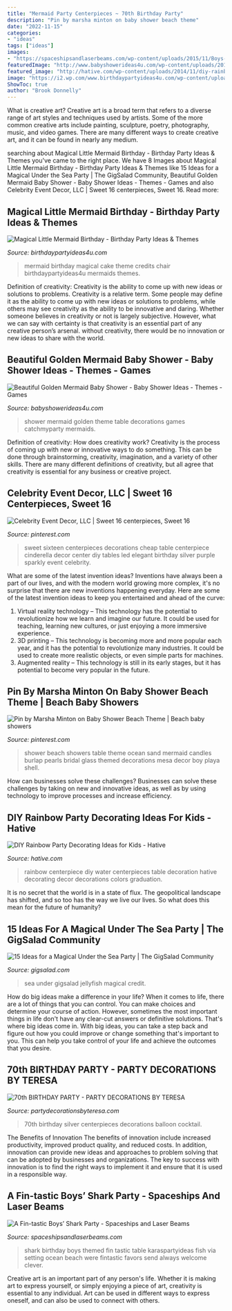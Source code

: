 ```yaml
---
title: "Mermaid Party Centerpieces ~ 70th Birthday Party"
description: "Pin by marsha minton on baby shower beach theme"
date: "2022-11-15"
categories:
- "ideas"
tags: ["ideas"]
images:
- "https://spaceshipsandlaserbeams.com/wp-content/uploads/2015/11/Boys-Shark-Birthday-Party-Table-Setting-Ideas.jpg"
featuredImage: "http://www.babyshowerideas4u.com/wp-content/uploads/2017/06/Beautiful-Golden-Mermaid-Shower-Guest-Table-600x667.jpg"
featured_image: "http://hative.com/wp-content/uploads/2014/11/diy-rainbow-party-decorating-ideas/6-rainbow-water-centerpiece.jpg"
image: "https://i2.wp.com/www.birthdaypartyideas4u.com/wp-content/uploads/2017/02/Magical-Little-Mermaid-Birthday-Blue-Cake.jpg"
ShowToc: true
author: "Brook Donnelly"
---
```



What is creative art?
Creative art is a broad term that refers to a diverse range of art styles and techniques used by artists. Some of the more common creative arts include painting, sculpture, poetry, photography, music, and video games. There are many different ways to create creative art, and it can be found in nearly any medium.

	

		
searching about Magical Little Mermaid Birthday - Birthday Party Ideas &amp; Themes you've came to the right place. We have 8 Images about Magical Little Mermaid Birthday - Birthday Party Ideas &amp; Themes like 15 Ideas for a Magical Under the Sea Party | The GigSalad Community, Beautiful Golden Mermaid Baby Shower - Baby Shower Ideas - Themes - Games and also Celebrity Event Decor, LLC | Sweet 16 centerpieces, Sweet 16. Read more:
		
    
## Magical Little Mermaid Birthday - Birthday Party Ideas &amp; Themes

<img loading=lazy src="https://i2.wp.com/www.birthdaypartyideas4u.com/wp-content/uploads/2017/02/Magical-Little-Mermaid-Birthday-Blue-Cake.jpg" onerror="this.onerror=null;this.src='https://tse2.mm.bing.net/th?id=OIP.YJrrwVsy-fOO8onKC05wUQHaHN&amp;pid=15.1';" alt="Magical Little Mermaid Birthday - Birthday Party Ideas &amp; Themes">

_Source: birthdaypartyideas4u.com_

>mermaid birthday magical cake theme credits chair birthdaypartyideas4u mermaids themes. 

	

Definition of creativity: Creativity is the ability to come up with new ideas or solutions to problems.
Creativity is a relative term. Some people may define it as the ability to come up with new ideas or solutions to problems, while others may see creativity as the ability to be innovative and daring. Whether someone believes in creativity or not is largely subjective. However, what we can say with certainty is that creativity is an essential part of any creative person’s arsenal. without creativity, there would be no innovation or new ideas to share with the world.

    
## Beautiful Golden Mermaid Baby Shower - Baby Shower Ideas - Themes - Games

<img loading=lazy src="http://www.babyshowerideas4u.com/wp-content/uploads/2017/06/Beautiful-Golden-Mermaid-Shower-Guest-Table-600x667.jpg" onerror="this.onerror=null;this.src='https://tse4.mm.bing.net/th?id=OIP.4FoJc5lGJEWgfWowQxfuagHaIO&amp;pid=15.1';" alt="Beautiful Golden Mermaid Baby Shower - Baby Shower Ideas - Themes - Games">

_Source: babyshowerideas4u.com_

>shower mermaid golden theme table decorations games catchmyparty mermaids. 

	

Definition of creativity: How does creativity work?
Creativity is the process of coming up with new or innovative ways to do something. This can be done through brainstorming, creativity, imagination, and a variety of other skills. There are many different definitions of creativity, but all agree that creativity is essential for any business or creative project.

    
## Celebrity Event Decor, LLC | Sweet 16 Centerpieces, Sweet 16

<img loading=lazy src="https://i.pinimg.com/736x/f6/a6/24/f6a6240bf5cd40f18b3e072349344d75--sweet-sixteen-centerpieces-sweet--decorations.jpg" onerror="this.onerror=null;this.src='https://tse4.mm.bing.net/th?id=OIP.otSeACg7OuDy02dQFAmzwQHaLK&amp;pid=15.1';" alt="Celebrity Event Decor, LLC | Sweet 16 centerpieces, Sweet 16">

_Source: pinterest.com_

>sweet sixteen centerpieces decorations cheap table centerpiece cinderella decor center diy tables led elegant birthday silver purple sparkly event celebrity. 

	

What are some of the latest invention ideas?
Inventions have always been a part of our lives, and with the modern world growing more complex, it's no surprise that there are new inventions happening everyday. Here are some of the latest invention ideas to keep you entertained and ahead of the curve: 
1. Virtual reality technology – This technology has the potential to revolutionize how we learn and imagine our future. It could be used for teaching, learning new cultures, or just enjoying a more immersive experience. 
2. 3D printing – This technology is becoming more and more popular each year, and it has the potential to revolutionize many industries. It could be used to create more realistic objects, or even simple parts for machines. 
3. Augmented reality – This technology is still in its early stages, but it has potential to become very popular in the future.

    
## Pin By Marsha Minton On Baby Shower Beach Theme | Beach Baby Showers

<img loading=lazy src="https://i.pinimg.com/originals/b6/50/39/b65039a5dccda02261c0fce0697c416a.jpg" onerror="this.onerror=null;this.src='https://tse1.mm.bing.net/th?id=OIP.9E94heRhwC7k82kB8KLHBAHaFj&amp;pid=15.1';" alt="Pin by Marsha Minton on Baby Shower Beach Theme | Beach baby showers">

_Source: pinterest.com_

>shower beach showers table theme ocean sand mermaid candles burlap pearls bridal glass themed decorations mesa decor boy playa shell. 

	

How can businesses solve these challenges?
Businesses can solve these challenges by taking on new and innovative ideas, as well as by using technology to improve processes and increase efficiency.

    
## DIY Rainbow Party Decorating Ideas For Kids - Hative

<img loading=lazy src="http://hative.com/wp-content/uploads/2014/11/diy-rainbow-party-decorating-ideas/6-rainbow-water-centerpiece.jpg" onerror="this.onerror=null;this.src='https://tse3.mm.bing.net/th?id=OIP.0oIptnDFP3CNc8zUj1RPNAHaI_&amp;pid=15.1';" alt="DIY Rainbow Party Decorating Ideas for Kids - Hative">

_Source: hative.com_

>rainbow centerpiece diy water centerpieces table decoration hative decorating decor decorations colors graduation. 

	

It is no secret that the world is in a state of flux. The geopolitical landscape has shifted, and so too has the way we live our lives. So what does this mean for the future of humanity? 

    
## 15 Ideas For A Magical Under The Sea Party | The GigSalad Community

<img loading=lazy src="https://i1.wp.com/www.gigsalad.com/blog/wp-content/uploads/2017/06/jellyfish.jpg?resize=570%2C809&amp;ssl=1" onerror="this.onerror=null;this.src='https://tse2.mm.bing.net/th?id=OIP.WxnuEs6hUY8EjxSKE3DcRwHaKg&amp;pid=15.1';" alt="15 Ideas for a Magical Under the Sea Party | The GigSalad Community">

_Source: gigsalad.com_

>sea under gigsalad jellyfish magical credit. 

	

How do big ideas make a difference in your life?
When it comes to life, there are a lot of things that you can control. You can make choices and determine your course of action. However, sometimes the most important things in life don't have any clear-cut answers or definitive solutions. That's where big ideas come in. With big ideas, you can take a step back and figure out how you could improve or change something that's important to you. This can help you take control of your life and achieve the outcomes that you desire.

    
## 70th BIRTHDAY PARTY - PARTY DECORATIONS BY TERESA

<img loading=lazy src="http://www.partydecorationsbyteresa.com/uploads/8/5/6/7/8567309/8831481_orig.jpg" onerror="this.onerror=null;this.src='https://tse2.mm.bing.net/th?id=OIP.R3UDgcwZvn7OA4P0Tgb0-QHaFj&amp;pid=15.1';" alt="70th BIRTHDAY PARTY - PARTY DECORATIONS BY TERESA">

_Source: partydecorationsbyteresa.com_

>70th birthday silver centerpieces decorations balloon cocktail. 

	

The Benefits of Innovation
The benefits of innovation include increased productivity, improved product quality, and reduced costs. In addition, innovation can provide new ideas and approaches to problem solving that can be adopted by businesses and organizations. The key to success with innovation is to find the right ways to implement it and ensure that it is used in a responsible way.

    
## A Fin-tastic Boys’ Shark Party - Spaceships And Laser Beams

<img loading=lazy src="https://spaceshipsandlaserbeams.com/wp-content/uploads/2015/11/Boys-Shark-Birthday-Party-Table-Setting-Ideas.jpg" onerror="this.onerror=null;this.src='https://tse1.mm.bing.net/th?id=OIP.B1ffrrMnK6p9iQMhv6FxqQHaLH&amp;pid=15.1';" alt="A Fin-tastic Boys’ Shark Party - Spaceships and Laser Beams">

_Source: spaceshipsandlaserbeams.com_

>shark birthday boys themed fin tastic table karaspartyideas fish via setting ocean beach were fintastic favors send always welcome clever. 

	

Creative art is an important part of any person's life. Whether it is making art to express yourself, or simply enjoying a piece of art, creativity is essential to any individual. Art can be used in different ways to express oneself, and can also be used to connect with others.

